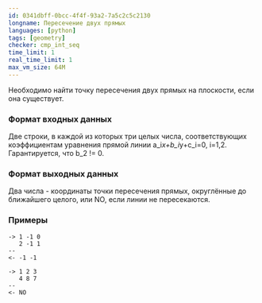 ```yaml
---
id: 0341dbff-0bcc-4f4f-93a2-7a5c2c5c2130
longname: Пересечение двух прямых
languages: [python]
tags: [geometry]
checker: cmp_int_seq
time_limit: 1
real_time_limit: 1
max_vm_size: 64M
---
```



Необходимо найти точку пересечения двух прямых на плоскости, если она существует.

### Формат входных данных

Две строки, в каждой из которых три целых числа, соответствующих коэффициентам уравнения прямой линии a_i*x+b_i*y+c_i=0, i=1,2.
Гарантируется, что b_2 != 0.

### Формат выходных данных

Два числа - координаты точки пересечения прямых, округлённые до ближайшего целого, или NO, если линии не пересекаются.

### Примеры

```
-> 1 -1 0
   2 -1 1
--
<- -1 -1
```

```
-> 1 2 3
   4 8 7
--
<- NO
```
